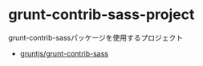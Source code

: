 grunt-contrib-sass-project
==========================

grunt-contrib-sassパッケージを使用するプロジェクト

+ [gruntjs/grunt-contrib-sass](https://github.com/gruntjs/grunt-contrib-sass)
